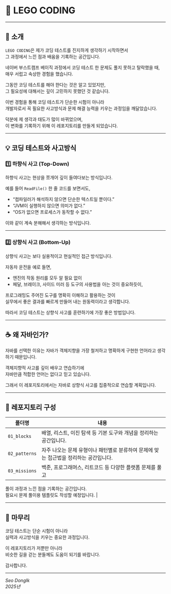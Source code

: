 # 🧱 LEGO CODING

---

## 🚀 소개

`LEGO CODING`은 제가 코딩 테스트를 진지하게 생각하기 시작하면서  
그 과정에서 느낀 점과 배움을 기록하는 공간입니다.

네이버 부스트캠프 베이직 과정에서 코딩 테스트 한 문제도 풀지 못하고 탈락했을 때,  
매우 서럽고 속상한 경험을 했습니다.

그동안 코딩 테스트를 해야 한다는 것은 알고 있었지만,  
그 필요성에 대해서는 깊이 고민하지 못했던 것 같습니다.

이번 경험을 통해 코딩 테스트가 단순한 시험이 아니라  
개발자로서 꼭 필요한 사고방식과 문제 해결 능력을 키우는 과정임을 깨달았습니다.

덕분에 제 생각과 태도가 많이 바뀌었으며,  
이 변화를 기록하기 위해 이 레포지토리를 만들게 되었습니다.

---

## 💡 코딩 테스트와 사고방식

### 1️⃣ 하향식 사고 (Top-Down)

하향식 사고는 현상을 쪼개어 깊이 들여다보는 방식입니다.

예를 들어 `ReadFile()` 한 줄 코드를 보면서도,

- “컴파일러가 해석하지 않으면 단순한 텍스트일 뿐이다.”
- “JVM이 실행하지 않으면 의미가 없다.”
- “OS가 없으면 프로세스가 동작할 수 없다.”

이와 같이 계속 분해해서 생각하는 방식입니다.

---

### 2️⃣ 상향식 사고 (Bottom-Up)

상향식 사고는 보다 실용적이고 현실적인 접근 방식입니다.

자동차 운전을 예로 들면,

- 엔진의 작동 원리를 모두 알 필요 없이
- 페달, 브레이크, 사이드 미러 등 도구의 사용법을 아는 것이 중요하듯이,

프로그래밍도 주어진 도구를 명확히 이해하고 활용하는 것이  
실무에서 좋은 결과를 빠르게 만들어 내는 원동력이라고 생각합니다.

따라서 코딩 테스트는 상향식 사고를 훈련하기에 가장 좋은 방법입니다.

---

## ☕ 왜 자바인가?

자바를 선택한 이유는 자바가 객체지향을 가장 철저하고 명확하게 구현한 언어라고 생각하기 때문입니다.

객체지향적 사고를 깊이 배우고 연습하기에  
자바만큼 적합한 언어는 없다고 믿고 있습니다.

그래서 이 레포지토리에서는 자바로 상향식 사고를 집중적으로 연습할 계획입니다.

---

## 📂 레포지토리 구성

| 폴더명        | 내용                                                             |
|---------------|------------------------------------------------------------------|
| `01_blocks`   | 배열, 리스트, 이진 탐색 등 기본 도구와 개념을 정리하는 공간입니다.  |
| `02_patterns` | 자주 나오는 문제 유형이나 패턴별로 분류하여 문제에 맞는 접근법을 정리하는 공간입니다.  |
| `03_missions` | 백준, 프로그래머스, 리트코드 등 다양한 플랫폼 문제를 풀고  
풀이 과정과 느낀 점을 기록하는 공간입니다.  
필요시 문제 풀이용 템플릿도 작성할 예정입니다.                     |

---

## 🙏 마무리

코딩 테스트는 단순 시험이 아니라  
실력과 사고방식을 키우는 중요한 과정입니다.

이 레포지토리가 저뿐만 아니라  
비슷한 길을 걷는 분들께도 도움이 되기를 바랍니다.

감사합니다.

---

*Seo DongIk*  
*2025년*  
